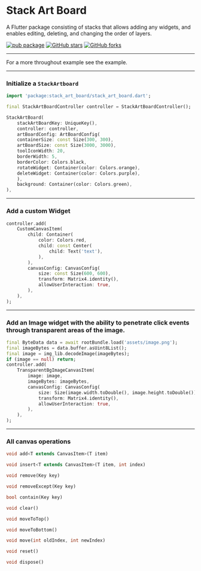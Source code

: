 # Stack Art Board

A Flutter package consisting of stacks that allows adding any widgets, and enables editing, deleting, and changing the order of layers.

[![pub package](https://img.shields.io/pub/v/stack_board?logo=dart&label=stable&style=flat-square)](https://pub.dev/packages/stack_art_board)
[![GitHub stars](https://img.shields.io/github/stars/Apach3Q/stack_art_board?logo=github&style=flat-square)](https://github.com/Apach3Q/stack_art_board/stargazers)
[![GitHub forks](https://img.shields.io/github/forks/Apach3Q/stack_art_board?logo=github&style=flat-square)](https://github.com/Apach3Q/stack_art_board/network/members)

---
For a more throughout example see the example.


---
### Initialize a `StackArtboard`

```dart
import 'package:stack_art_board/stack_art_board.dart';

final StackArtBoardController controller = StackArtBoardController();

StackArtBoard(
    stackArtBoardKey: UniqueKey(),
    controller: controller,
    artBoardConfig: ArtBoardConfig(
    containerSize: const Size(300, 300),
    artBoardSize: const Size(3000, 3000),
    toolIconWidth: 20,
    borderWidth: 5,
    borderColor: Colors.black,
    rotateWidget: Container(color: Colors.orange),
    deleteWidget: Container(color: Colors.purple),
    ),
    background: Container(color: Colors.green),
),
```
---

### Add a custom Widget


```dart
controller.add(
    CustomCanvasItem(
        child: Container(
            color: Colors.red,
            child: const Center(
                child: Text('text'),
            ),
        ),
        canvasConfig: CanvasConfig(
            size: const Size(600, 600),
            transform: Matrix4.identity(),
            allowUserInteraction: true,
        ),
    ),
);
```
---
### Add an Image widget with the ability to penetrate click events through transparent areas of the image.

```dart
final ByteData data = await rootBundle.load('assets/image.png');
final imageBytes = data.buffer.asUint8List();
final image = img_lib.decodeImage(imageBytes);
if (image == null) return;
controller.add(
    TransparentBgImageCanvasItem(
        image: image,
        imageBytes: imageBytes,
        canvasConfig: CanvasConfig(
            size: Size(image.width.toDouble(), image.height.toDouble()),
            transform: Matrix4.identity(),
            allowUserInteraction: true,
        ),
    ),
);
```
---

### All canvas operations


```dart
void add<T extends CanvasItem>(T item)
```

```dart
void insert<T extends CanvasItem>(T item, int index)
```
```dart
void remove(Key key)
```
```dart
void removeExcept(Key key)
```
```dart
bool contain(Key key)
```
```dart
void clear()
```
```dart
void moveToTop()
```
```dart
void moveToBottom()
```
```dart
void move(int oldIndex, int newIndex)
```
```dart
void reset()
```
```dart
void dispose()
```


